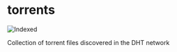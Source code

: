 torrents 
========
![Indexed](https://img.shields.io/badge/indexed-84333-blue)

Collection of torrent files discovered in the DHT network
